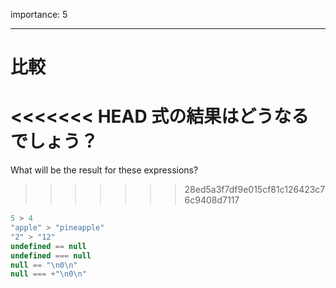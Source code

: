 importance: 5

---

# 比較

<<<<<<< HEAD
式の結果はどうなるでしょう？
=======
What will be the result for these expressions?
>>>>>>> 28ed5a3f7df9e015cf81c126423c76c9408d7117

```js no-beautify
5 > 4
"apple" > "pineapple"
"2" > "12"
undefined == null
undefined === null
null == "\n0\n"
null === +"\n0\n"
```
